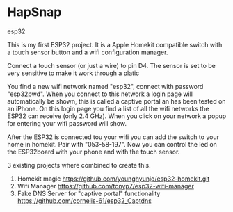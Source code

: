 # HapSnap
esp32

This is my first ESP32 project. It is a Apple Homekit compatible switch with a touch sensor button and a wifi configuration manager. 

Connect a touch sensor (or just a wire) to pin D4. The sensor is set to be very sensitive to make it work through a platic 

You find a new wifi network named "esp32", connect with password "esp32pwd". When you connect to this network a login page will automatically be shown, this is called a captive portal an has been tested on an iPhone. On this login page you find a list of all the wifi networks the ESP32 can receive (only 2.4 GHz). When you click on your network a popup for entering your wifi password will show.

After the ESP32 is connected tou your wifi you can add the switch to your home in homekit. Pair with "053-58-197". Now you can control the led on the ESP32board with your phone and with the touch sensor. 

3 existing projects where combined to create this.
1) Homekit magic https://github.com/younghyunjo/esp32-homekit.git
2) Wifi Manager https://github.com/tonyp7/esp32-wifi-manager
3) Fake DNS Server for "captive portal" functionality https://github.com/cornelis-61/esp32_Captdns
